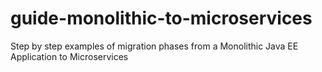 # guide-monolithic-to-microservices
Step by step examples of migration phases from a Monolithic Java EE Application to Microservices 
